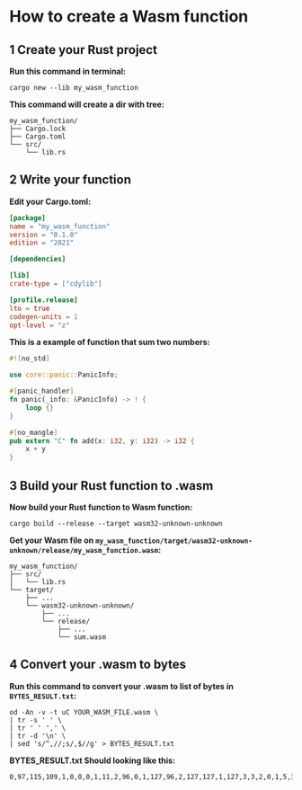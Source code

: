 # How to create a Wasm function

## 1 Create your Rust project

**Run this command in terminal:**

```
cargo new --lib my_wasm_function
```

**This command will create a dir with tree:**

```
my_wasm_function/
├── Cargo.lock
├── Cargo.toml
└── src/
    └── lib.rs
```

## 2 Write your function

**Edit your Cargo.toml:**

```toml
[package]
name = "my_wasm_function"
version = "0.1.0"
edition = "2021"

[dependencies]

[lib]
crate-type = ["cdylib"]

[profile.release]
lto = true
codegen-units = 1
opt-level = "z"
```

**This is a example of function that sum two numbers:**

```rust
#![no_std]

use core::panic::PanicInfo;

#[panic_handler]
fn panic(_info: &PanicInfo) -> ! {
    loop {}
}

#[no_mangle]
pub extern "C" fn add(x: i32, y: i32) -> i32 {
    x + y
}
```

## 3 Build your Rust function to .wasm

**Now build your Rust function to Wasm function:**

```shell
cargo build --release --target wasm32-unknown-unknown
```

**Get your Wasm file on `my_wasm_function/target/wasm32-unknown-unknown/release/my_wasm_function.wasm`:**

```
my_wasm_function/
├── src/
│   └── lib.rs
└── target/
    ├── ...
    └── wasm32-unknown-unknown/
        ├── ...
        └── release/
            ├── ...
            └── sum.wasm
```

## 4 Convert your .wasm to bytes

**Run this command to convert your .wasm to list of bytes in `BYTES_RESULT.txt`:**

```
od -An -v -t uC YOUR_WASM_FILE.wasm \
| tr -s ' ' \
| tr ' ' ',' \
| tr -d '\n' \
| sed 's/^,//;s/,$//g' > BYTES_RESULT.txt
```

**BYTES_RESULT.txt Should looking like this:**

```
0,97,115,109,1,0,0,0,1,11,2,96,0,1,127,96,2,127,127,1,127,3,3,2,0,1,5,3,1,0,16,6,25,3,127,1,65,128,128,192,0,11,127,0,65,128,128,192,0,11,127,0,65,128,128,192,0,11,7,44,4,6,109,101,109,111,114,121,2,0,4,109,97,105,110,0,1,10,95,95,100,97,116,97,95,101,110,100,3,1,11,95,95,104,101,97,112,95,98,97,115,101,3,2,10,15,2,4,0,65,42,11,8,0,16,128,128,128,128,0,11,0,51,4,110,97,109,101,1,24,2,0,15,95,95,111,114,105,103,105,110,97,108,95,109,97,105,110,1,4,109,97,105,110,7,18,1,0,15,95,95,115,116,97,99,107,95,112,111,105,110,116,101,114,0,77,9,112,114,111,100,117,99,101,114,115,2,8,108,97,110,103,117,97,103,101,1,4,82,117,115,116,0,12,112,114,111,99,101,115,115,101,100,45,98,121,1,5,114,117,115,116,99,29,49,46,54,56,46,49,32,40,56,52,54,48,99,97,56,50,51,32,50,48,50,51,45,48,51,45,50,48,41
```
